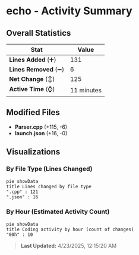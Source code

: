 # echo - Activity Summary 

## Overall Statistics

| Stat                   | Value                                                             |
| ---------------------- | ----------------------------------------------------------------- |
| **Lines Added** (➕)   | 131                                          |
| **Lines Removed** (➖) | 6                                        |
| **Net Change** (↕)    | 125                |
| **Active Time** (⌚)   | 11 minutes |


## Modified Files
- **Parser.cpp** (+115, -6)
- **launch.json** (+16, -0)

## Visualizations

### By File Type (Lines Changed)

```mermaid
pie showData
title Lines changed by file type
".cpp" : 121
".json" : 16
```

### By Hour (Estimated Activity Count)

```mermaid
pie showData
title Coding activity by hour (count of changes)
"00h" : 10
```


> **Last Updated:** 4/23/2025, 12:15:20 AM